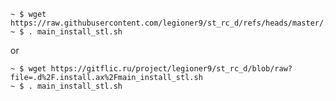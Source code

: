     ~ $ wget https://raw.githubusercontent.com/legioner9/st_rc_d/refs/heads/master/.d/.install.ax/main_install_stl.sh
    ~ $ . main_install_stl.sh

or

    ~ $ wget https://gitflic.ru/project/legioner9/st_rc_d/blob/raw?file=.d%2F.install.ax%2Fmain_install_stl.sh
    ~ $ . main_install_stl.sh